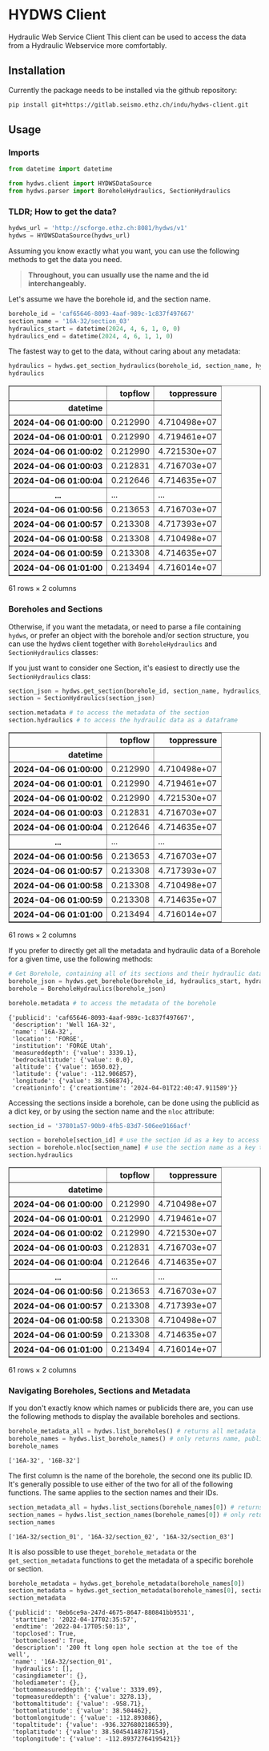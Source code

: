 # HYDWS Client
Hydraulic Web Service Client
This client can be used to access the data from a Hydraulic Webservice more comfortably.

## Installation
Currently the package needs to be installed via the github repository:
```bash
pip install git+https://gitlab.seismo.ethz.ch/indu/hydws-client.git
```

## Usage

### Imports


```python
from datetime import datetime

from hydws.client import HYDWSDataSource
from hydws.parser import BoreholeHydraulics, SectionHydraulics
```

### TLDR; How to get the data?


```python
hydws_url = 'http://scforge.ethz.ch:8081/hydws/v1'
hydws = HYDWSDataSource(hydws_url)
```

Assuming you know exactly what you want, you can use the following methods to get the data you need. 

>**Throughout, you can usually use the name and the id interchangeably.** 

Let's assume we have the borehole id, and the section name.


```python
borehole_id = 'caf65646-8093-4aaf-989c-1c837f497667'
section_name = '16A-32/section_03'
hydraulics_start = datetime(2024, 4, 6, 1, 0, 0)
hydraulics_end = datetime(2024, 4, 6, 1, 1, 0)
```

The fastest way to get to the data, without caring about any metadata:


```python
hydraulics = hydws.get_section_hydraulics(borehole_id, section_name, hydraulics_start, hydraulics_end, format='pandas')
hydraulics
```




<div>
<table border="1" class="dataframe">
  <thead>
    <tr style="text-align: right;">
      <th></th>
      <th>topflow</th>
      <th>toppressure</th>
    </tr>
    <tr>
      <th>datetime</th>
      <th></th>
      <th></th>
    </tr>
  </thead>
  <tbody>
    <tr>
      <th>2024-04-06 01:00:00</th>
      <td>0.212990</td>
      <td>4.710498e+07</td>
    </tr>
    <tr>
      <th>2024-04-06 01:00:01</th>
      <td>0.212990</td>
      <td>4.719461e+07</td>
    </tr>
    <tr>
      <th>2024-04-06 01:00:02</th>
      <td>0.212990</td>
      <td>4.721530e+07</td>
    </tr>
    <tr>
      <th>2024-04-06 01:00:03</th>
      <td>0.212831</td>
      <td>4.716703e+07</td>
    </tr>
    <tr>
      <th>2024-04-06 01:00:04</th>
      <td>0.212646</td>
      <td>4.714635e+07</td>
    </tr>
    <tr>
      <th>...</th>
      <td>...</td>
      <td>...</td>
    </tr>
    <tr>
      <th>2024-04-06 01:00:56</th>
      <td>0.213653</td>
      <td>4.716703e+07</td>
    </tr>
    <tr>
      <th>2024-04-06 01:00:57</th>
      <td>0.213308</td>
      <td>4.717393e+07</td>
    </tr>
    <tr>
      <th>2024-04-06 01:00:58</th>
      <td>0.213308</td>
      <td>4.710498e+07</td>
    </tr>
    <tr>
      <th>2024-04-06 01:00:59</th>
      <td>0.213308</td>
      <td>4.714635e+07</td>
    </tr>
    <tr>
      <th>2024-04-06 01:01:00</th>
      <td>0.213494</td>
      <td>4.716014e+07</td>
    </tr>
  </tbody>
</table>
<p>61 rows × 2 columns</p>
</div>



### Boreholes and Sections

Otherwise, if you want the metadata, or need to parse a file containing `hydws`, or prefer an object with the borehole and/or section structure, you can use the hydws client together with `BoreholeHydraulics` and `SectionHydraulics` classes:

If you just want to consider one Section, it's easiest to directly use the `SectionHydraulics` class:



```python
section_json = hydws.get_section(borehole_id, section_name, hydraulics_start, hydraulics_end)
section = SectionHydraulics(section_json)

section.metadata # to access the metadata of the section
section.hydraulics # to access the hydraulic data as a dataframe
```




<div>
<table border="1" class="dataframe">
  <thead>
    <tr style="text-align: right;">
      <th></th>
      <th>topflow</th>
      <th>toppressure</th>
    </tr>
    <tr>
      <th>datetime</th>
      <th></th>
      <th></th>
    </tr>
  </thead>
  <tbody>
    <tr>
      <th>2024-04-06 01:00:00</th>
      <td>0.212990</td>
      <td>4.710498e+07</td>
    </tr>
    <tr>
      <th>2024-04-06 01:00:01</th>
      <td>0.212990</td>
      <td>4.719461e+07</td>
    </tr>
    <tr>
      <th>2024-04-06 01:00:02</th>
      <td>0.212990</td>
      <td>4.721530e+07</td>
    </tr>
    <tr>
      <th>2024-04-06 01:00:03</th>
      <td>0.212831</td>
      <td>4.716703e+07</td>
    </tr>
    <tr>
      <th>2024-04-06 01:00:04</th>
      <td>0.212646</td>
      <td>4.714635e+07</td>
    </tr>
    <tr>
      <th>...</th>
      <td>...</td>
      <td>...</td>
    </tr>
    <tr>
      <th>2024-04-06 01:00:56</th>
      <td>0.213653</td>
      <td>4.716703e+07</td>
    </tr>
    <tr>
      <th>2024-04-06 01:00:57</th>
      <td>0.213308</td>
      <td>4.717393e+07</td>
    </tr>
    <tr>
      <th>2024-04-06 01:00:58</th>
      <td>0.213308</td>
      <td>4.710498e+07</td>
    </tr>
    <tr>
      <th>2024-04-06 01:00:59</th>
      <td>0.213308</td>
      <td>4.714635e+07</td>
    </tr>
    <tr>
      <th>2024-04-06 01:01:00</th>
      <td>0.213494</td>
      <td>4.716014e+07</td>
    </tr>
  </tbody>
</table>
<p>61 rows × 2 columns</p>
</div>



If you prefer to directly get all the metadata and hydraulic data of a Borehole for a given time, use the following methods:


```python
# Get Borehole, containing all of its sections and their hydraulic data for the given time range
borehole_json = hydws.get_borehole(borehole_id, hydraulics_start, hydraulics_end)
borehole = BoreholeHydraulics(borehole_json)

borehole.metadata # to access the metadata of the borehole
```




    {'publicid': 'caf65646-8093-4aaf-989c-1c837f497667',
     'description': 'Well 16A-32',
     'name': '16A-32',
     'location': 'FORGE',
     'institution': 'FORGE Utah',
     'measureddepth': {'value': 3339.1},
     'bedrockaltitude': {'value': 0.0},
     'altitude': {'value': 1650.02},
     'latitude': {'value': -112.906857},
     'longitude': {'value': 38.506874},
     'creationinfo': {'creationtime': '2024-04-01T22:40:47.911589'}}



Accessing the sections inside a borehole, can be done using the publicid as a dict key, or by using the section name and the `nloc` attribute:


```python
section_id = '37801a57-90b9-4fb5-83d7-506ee9166acf'

section = borehole[section_id] # use the section id as a key to access the section
section = borehole.nloc[section_name] # use the section name as a key to access the section
section.hydraulics
```




<div>
<style scoped>
    .dataframe tbody tr th:only-of-type {
        vertical-align: middle;
    }

    .dataframe tbody tr th {
        vertical-align: top;
    }

    .dataframe thead th {
        text-align: right;
    }
</style>
<table border="1" class="dataframe">
  <thead>
    <tr style="text-align: right;">
      <th></th>
      <th>topflow</th>
      <th>toppressure</th>
    </tr>
    <tr>
      <th>datetime</th>
      <th></th>
      <th></th>
    </tr>
  </thead>
  <tbody>
    <tr>
      <th>2024-04-06 01:00:00</th>
      <td>0.212990</td>
      <td>4.710498e+07</td>
    </tr>
    <tr>
      <th>2024-04-06 01:00:01</th>
      <td>0.212990</td>
      <td>4.719461e+07</td>
    </tr>
    <tr>
      <th>2024-04-06 01:00:02</th>
      <td>0.212990</td>
      <td>4.721530e+07</td>
    </tr>
    <tr>
      <th>2024-04-06 01:00:03</th>
      <td>0.212831</td>
      <td>4.716703e+07</td>
    </tr>
    <tr>
      <th>2024-04-06 01:00:04</th>
      <td>0.212646</td>
      <td>4.714635e+07</td>
    </tr>
    <tr>
      <th>...</th>
      <td>...</td>
      <td>...</td>
    </tr>
    <tr>
      <th>2024-04-06 01:00:56</th>
      <td>0.213653</td>
      <td>4.716703e+07</td>
    </tr>
    <tr>
      <th>2024-04-06 01:00:57</th>
      <td>0.213308</td>
      <td>4.717393e+07</td>
    </tr>
    <tr>
      <th>2024-04-06 01:00:58</th>
      <td>0.213308</td>
      <td>4.710498e+07</td>
    </tr>
    <tr>
      <th>2024-04-06 01:00:59</th>
      <td>0.213308</td>
      <td>4.714635e+07</td>
    </tr>
    <tr>
      <th>2024-04-06 01:01:00</th>
      <td>0.213494</td>
      <td>4.716014e+07</td>
    </tr>
  </tbody>
</table>
<p>61 rows × 2 columns</p>
</div>



### Navigating Boreholes, Sections and Metadata

If you don't exactly know which names or publicids there are, you can use the following methods to display the available boreholes and sections.


```python
borehole_metadata_all = hydws.list_boreholes() # returns all metadata
borehole_names = hydws.list_borehole_names() # only returns name, publicid or both (default is name)
borehole_names
```




    ['16A-32', '16B-32']



The first column is the name of the borehole, the second one its public ID. It's generally possible to use either of the two for all of the following functions. The same applies to the section names and their IDs.


```python
section_metadata_all = hydws.list_sections(borehole_names[0]) # returns all metadata
section_names = hydws.list_section_names(borehole_names[0]) # only returns name, publicid or both (default is name)
section_names
```




    ['16A-32/section_01', '16A-32/section_02', '16A-32/section_03']



It is also possible to use the`get_borehole_metadata` or the `get_section_metadata` functions to get the metadata of a specific borehole or section.



```python
borehole_metadata = hydws.get_borehole_metadata(borehole_names[0])
section_metadata = hydws.get_section_metadata(borehole_names[0], section_names[0])
section_metadata
```




    {'publicid': '8eb6ce9a-247d-4675-8647-880841bb9531',
     'starttime': '2022-04-17T02:35:57',
     'endtime': '2022-04-17T05:50:13',
     'topclosed': True,
     'bottomclosed': True,
     'description': '200 ft long open hole section at the toe of the well',
     'name': '16A-32/section_01',
     'hydraulics': [],
     'casingdiameter': {},
     'holediameter': {},
     'bottommeasureddepth': {'value': 3339.09},
     'topmeasureddepth': {'value': 3278.13},
     'bottomaltitude': {'value': -958.71},
     'bottomlatitude': {'value': 38.504462},
     'bottomlongitude': {'value': -112.893086},
     'topaltitude': {'value': -936.3276802186539},
     'toplatitude': {'value': 38.50454148787154},
     'toplongitude': {'value': -112.89372764195421}}




